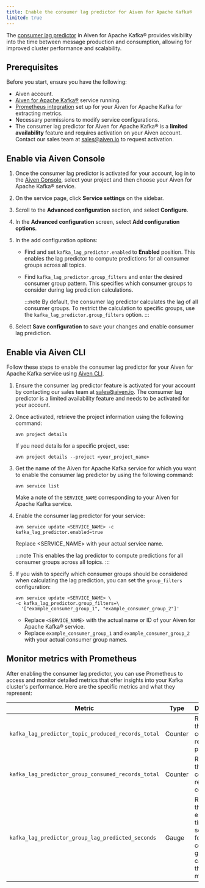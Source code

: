 ```yaml
---
title: Enable the consumer lag predictor for Aiven for Apache Kafka®
limited: true
---
```


The
[consumer lag predictor](/docs/products/kafka/concepts/consumer-lag-predictor) in Aiven
for Apache Kafka® provides visibility into the time
between message production and consumption, allowing for improved
cluster performance and scalability.

## Prerequisites

Before you start, ensure you have the following:

-   Aiven account.
-   [Aiven for Apache Kafka®](/docs/products/kafka/get-started) service running.
-   [Prometheus integration](/docs/platform/howto/integrations/prometheus-metrics) set up
    for your Aiven for Apache Kafka for extracting
    metrics.
-   Necessary permissions to modify service configurations.
-   The consumer lag predictor for Aiven for Apache Kafka® is a
    **limited availability** feature and requires activation on your Aiven account.
    Contact our sales team at sales@aiven.io to request activation.

## Enable via Aiven Console

1.  Once the consumer lag predictor is activated for your account,
    log in to the [Aiven Console](https://console.aiven.io/),
    select your project and then choose your Aiven for Apache Kafka® service.

1.  On the service page, click **Service settings** on the sidebar.

1.  Scroll to the **Advanced configuration** section, and select
    **Configure**.

1.  In the **Advanced configuration** screen, select **Add configuration
    options**.

1.  In the add configuration options:

    -   Find and set `kafka_lag_predictor.enabled` to **Enabled**
        position. This enables the lag predictor to compute predictions
        for all consumer groups across all topics.
    -   Find `kafka_lag_predictor.group_filters` and enter the desired
        consumer group pattern. This specifies which consumer groups to
        consider during lag prediction calculations.

        :::note
        By default, the consumer lag predictor calculates the lag of all
        consumer groups. To restrict the calculation to specific groups, use
        the `kafka_lag_predictor.group_filters` option.
        :::

1.  Select **Save configuration** to save your changes and enable
    consumer lag prediction.

## Enable via Aiven CLI

Follow these steps to enable the consumer lag predictor for your Aiven
for Apache Kafka service using
[Aiven CLI](/docs/tools/cli).

1. Ensure the consumer lag predictor feature is activated for your account by contacting
   our sales team at sales@aiven.io. The consumer lag predictor is a limited availability
   feature and needs to be activated for your account.
1. Once activated, retrieve the project information using the following command:

   ```text
   avn project details
   ```

   If you need details for a specific project, use:

   ```text
   avn project details --project <your_project_name>
   ```

1. Get the name of the Aiven for Apache Kafka service for which you
   want to enable the consumer lag predictor by using the following
   command:

   ```text
   avn service list
   ```

   Make a note of the `SERVICE_NAME` corresponding to your Aiven for
    Apache Kafka service.

1. Enable the consumer lag predictor for your service:

   ```text
   avn service update <SERVICE_NAME> -c kafka_lag_predictor.enabled=true
   ```

   Replace \<SERVICE_NAME\> with your actual service name.

    :::note
    This enables the lag predictor to compute predictions for all
    consumer groups across all topics.
    :::

1. If you wish to specify which consumer groups should be considered
   when calculating the lag prediction, you can set the `group_filters`
   configuration:

   ```text
   avn service update <SERVICE_NAME> \
   -c kafka_lag_predictor.group_filters=\
     '["example_consumer_group_1", "example_consumer_group_2"]'
    ```

   -   Replace `<SERVICE_NAME>` with the actual name or ID of your
       Aiven for Apache Kafka® service.
   -   Replace `example_consumer_group_1` and
        `example_consumer_group_2` with your actual consumer group
        names.

## Monitor metrics with Prometheus

After enabling the consumer lag predictor, you can use Prometheus to
access and monitor detailed metrics that offer insights into your Kafka
cluster's performance. Here are the specific metrics and what they
represent:

| Metric                                             | Type    | Description                                                                                            |
| -------------------------------------------------- | ------- | ------------------------------------------------------------------------------------------------------ |
| `kafka_lag_predictor_topic_produced_records_total` | Counter | Represents the total count of records produced.                                                        |
| `kafka_lag_predictor_group_consumed_records_total` | Counter | Represents the total count of records consumed.                                                        |
| `kafka_lag_predictor_group_lag_predicted_seconds`  | Gauge   | Represents the estimated time lag, in seconds, for a consumer group to catch up to the latest message. |
